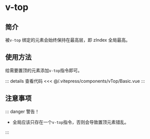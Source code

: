# v-top

## 简介

被`v-top` 绑定的元素会始终保持在最高层，即 zIndex 全局最高。

## 使用方法

给需要置顶的元素添加`v-top`指令即可。

<Basic />

::: details 查看代码
<<< @/.vitepress/components/vTop/Basic.vue
:::

## 注意事项

::: danger 警告！

- 全局应该只存在一个`v-top`指令，否则会导致置顶元素错乱。

:::

<script setup>
    import Basic from "../.vitepress/components/vTop/Basic.vue"
</script>
